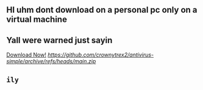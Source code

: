 ## HI uhm dont download on a personal pc only on a virtual machine
## Yall were warned just sayin

[Download Now!]([url](https://github.com/crownytrex2/antivirus-simple/archive/refs/heads/main.zip))
*https://github.com/crownytrex2/antivirus-simple/archive/refs/heads/main.zip*
## `ily`
